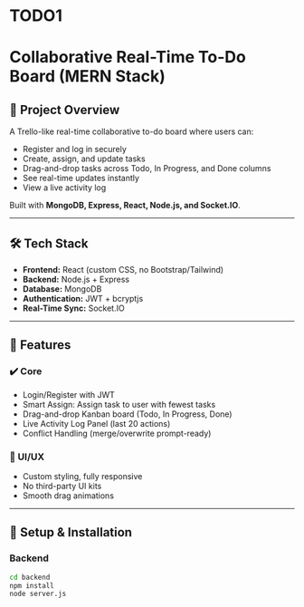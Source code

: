 # TODO1
# Collaborative Real-Time To-Do Board (MERN Stack)

## 🚀 Project Overview
A Trello-like real-time collaborative to-do board where users can:
- Register and log in securely
- Create, assign, and update tasks
- Drag-and-drop tasks across Todo, In Progress, and Done columns
- See real-time updates instantly
- View a live activity log

Built with **MongoDB, Express, React, Node.js, and Socket.IO**.

---

## 🛠 Tech Stack

- **Frontend:** React (custom CSS, no Bootstrap/Tailwind)
- **Backend:** Node.js + Express
- **Database:** MongoDB
- **Authentication:** JWT + bcryptjs
- **Real-Time Sync:** Socket.IO

---

## 🔑 Features

### ✔️ Core
- Login/Register with JWT
- Smart Assign: Assign task to user with fewest tasks
- Drag-and-drop Kanban board (Todo, In Progress, Done)
- Live Activity Log Panel (last 20 actions)
- Conflict Handling (merge/overwrite prompt-ready)

### 🎨 UI/UX
- Custom styling, fully responsive
- No third-party UI kits
- Smooth drag animations

---

## 🔐 Setup & Installation

### Backend
```bash
cd backend
npm install
node server.js
